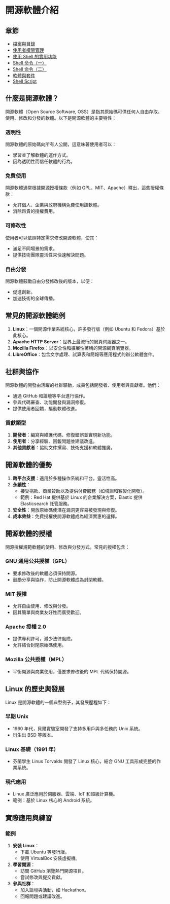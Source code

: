 # 開源軟體介紹

## 章節
- [檔案與目錄](doc/file-and-dir.md)
- [使用者權限管理](doc/user-permission.md)
- [使用 Shell 的實用功能](doc/shell.md)
- [Shell 命令（一）](doc/shell-2.md)
- [Shell 命令（二）](doc/shell-3.md)
- [軟體與套件](doc/package.md)
- [Shell Script](doc/shell-script.md)

## 什麼是開源軟體？
開源軟體（Open Source Software, OSS）是指其原始碼可供任何人自由存取、使用、修改和分發的軟體。以下是開源軟體的主要特性：

### 透明性
開源軟體的原始碼向所有人公開，這意味著使用者可以：
- 學習並了解軟體的運作方式。
- 因為透明性而信任軟體的行為。

### 免費使用
開源軟體通常根據開源授權條款（例如 GPL、MIT、Apache）釋出，這些授權條款：
- 允許個人、企業與政府機構免費使用該軟體。
- 消除昂貴的授權費用。

### 可修改性
使用者可以依照特定需求修改開源軟體，使其：
- 滿足不同場景的需求。
- 提供技術團隊靈活性來快速解決問題。

### 自由分發
開源軟體鼓勵自由分發修改後的版本，以便：
- 促進創新。
- 加速技術的全球傳播。

## 常見的開源軟體範例
1. **Linux**：一個開源作業系統核心，許多發行版（例如 Ubuntu 和 Fedora）基於此核心。
2. **Apache HTTP Server**：世界上最流行的網頁伺服器之一。
3. **Mozilla Firefox**：以安全性和擴展性著稱的開源網頁瀏覽器。
4. **LibreOffice**：包含文字處理、試算表和簡報等應用程式的辦公軟體套件。

## 社群與協作
開源軟體的開發由活躍的社群驅動，成員包括開發者、使用者與貢獻者。他們：
- 通過 GitHub 和論壇等平台進行協作。
- 參與代碼審查、功能開發與漏洞修復。
- 提供使用者回饋，驅動軟體改進。

### 貢獻類型
1. **開發者**：編寫與維護代碼、修復錯誤並實現新功能。
2. **使用者**：分享經驗、回報問題並建議改進。
3. **其他貢獻者**：協助文件撰寫、技術支援和軟體推廣。

## 開源軟體的優勢
1. **跨平台支援**：適用於多種操作系統和平台，靈活性高。
2. **永續性**：
   - 接受捐款、商業贊助以及提供付費服務（如培訓和客製化開發）。
   - 範例：Red Hat 提供基於 Linux 的企業解決方案，Elastic 提供 Elasticsearch 託管服務。
3. **安全性**：開放原始碼使潛在漏洞更容易被發現與修復。
4. **成本效益**：免費授權使開源軟體成為經濟實惠的選擇。

## 開源軟體的授權
開源授權規範軟體的使用、修改與分發方式。常見的授權包含：

### GNU 通用公共授權（GPL）
- 要求修改後的軟體必須保持開源。
- 鼓勵分享與協作，防止開源軟體成為封閉軟體。

### MIT 授權
- 允許自由使用、修改與分發。
- 因其簡單與商業友好性而廣受歡迎。

### Apache 授權 2.0
- 提供專利許可，減少法律風險。
- 允許結合封閉原始碼使用。

### Mozilla 公共授權（MPL）
- 平衡開源與商業使用，僅要求修改後的 MPL 代碼保持開源。

## Linux 的歷史與發展
Linux 是開源軟體的一個典型例子，其發展歷程如下：

### 早期 Unix
- 1960 年代，貝爾實驗室開發了支持多用戶與多任務的 Unix 系統。
- 衍生出 BSD 等版本。

### Linux 基礎（1991 年）
- 芬蘭學生 Linus Torvalds 開發了 Linux 核心，結合 GNU 工具形成完整的作業系統。

### 現代應用
- Linux 廣泛應用於伺服器、雲端、IoT 和超級計算機。
- 範例：基於 Linux 核心的 Android 系統。

## 實際應用與練習
### 範例
1. **安裝 Linux**：
   - 下載 Ubuntu 等發行版。
   - 使用 VirtualBox 安裝虛擬機。
2. **學習開源**：
   - 訪問 GitHub 瀏覽熱門開源項目。
   - 嘗試修改與提交貢獻。
3. **參與社群**：
   - 加入論壇與活動，如 Hackathon。
   - 回報問題或建議改進。
